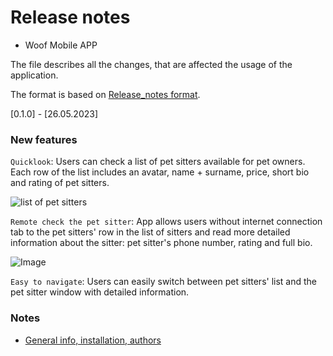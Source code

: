  # Release notes

- Woof Mobile APP

The file describes all the changes, that are affected the usage of the application.

The format is based on [Release_notes format](https://github.com/ios-course/ironfoudation-team-project/wiki/Release_notes-format).

[0.1.0] - [26.05.2023]

### New features

`Quicklook`:  Users can check a list of pet sitters available for pet owners. Each row of the list includes an avatar, name + surname, price, short bio and rating of pet sitters.

![list of pet sitters](https://github.com/ios-course/ironfoudation-team-project/assets/120586844/9222118e-1cc6-4d4a-b2de-9dc80cde41ee)

`Remote check the pet sitter`: App allows users without internet connection tab to the pet sitters' row in the list of sitters and read more detailed information about the sitter:  pet sitter's phone number, rating and full bio.

![Image](https://github.com/ios-course/ironfoudation-team-project/assets/120586844/ab033248-b6fb-46f5-9526-5f6ad7576912)

`Easy to navigate`:  Users can easily switch between pet sitters' list and the pet sitter window with detailed information.

### Notes
- [General info, installation, authors](https://github.com/ios-course/ironfoudation-team-project/blob/main/README.md)
